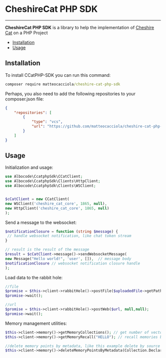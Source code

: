 # CheshireCat PHP SDK

----

**CheshireCat PHP SDK** is a library to help the implementation
of [Cheshire Cat](https://github.com/matteocacciola/cheshirecat-core) on a PHP Project

* [Installation](#installation)
* [Usage](#usage)

## Installation

To install CCatPHP-SDK you can run this command:
```cmd
composer require matteocacciola/cheshire-cat-php-sdk
```

Perhaps, you also need to add the following repositories to your composer.json file:
```json
{
    "repositories": [
        {
            "type": "vcs",
            "url": "https://github.com/matteocacciola/cheshire-cat-php-sdk"
        }
    ]
}
```

## Usage
Initialization and usage:

```php
use Albocode\CcatphpSdk\CCatClient;
use Albocode\CcatphpSdk\Clients\HttpClient;
use Albocode\CcatphpSdk\Clients\WSClient;


$cCatClient = new CCatClient(
new WSClient('cheshire_cat_core', 1865, null),
new HttpClient('cheshire_cat_core', 1865, null)
);
```
Send a message to the websocket:

```php
$notificationClosure = function (string $message) {
 // handle websocket notification, like chat token stream
}

// result is the result of the message
$result = $cCatClient->message()->sendWebsocketMessage(
new Message("Hello world!", 'user', []),  // message body
$notificationClosure // websocket notification closure handle
);

```

Load data to the rabbit hole:
```php
//file
$promise = $this->client->rabbitHole()->postFile($uploadedFile->getPathname(), null, null);
$promise->wait();

//url
$promise = $this->client->rabbitHole()->postWeb($url, null,null);
$promise->wait();
```

Memory management utilities:

```php
$this->client->memory()->getMemoryCollections(); // get number of vectors in the working memory
$this->client->memory()->getMemoryRecall("HELLO"); // recall memories by text

//delete memory points by metadata, like this example delete by source
$this->client->memory()->deleteMemoryPointsByMetadata(Collection.Declarative, ["source" => $url]);
```
